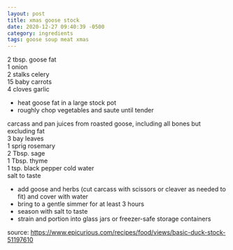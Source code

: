 ```yaml
---
layout: post
title: xmas goose stock
date: 2020-12-27 09:40:39 -0500
category: ingredients
tags: goose soup meat xmas
---
```


2 tbsp. goose fat  
1 onion  
2 stalks celery  
15 baby carrots  
4 cloves garlic 
* heat goose fat in a large stock pot
* roughly chop vegetables and saute until tender

carcass and pan juices from roasted goose, including all bones but excluding fat  
3 bay leaves  
1 sprig rosemary  
2 Tbsp. sage  
1 Tbsp. thyme  
1 tsp. black pepper
cold water  
salt to taste
* add goose and herbs (cut carcass with scissors or cleaver as needed to fit)
  and cover with water
* bring to a gentle simmer for at least 3 hours
* season with salt to taste
* strain and portion into glass jars or freezer-safe storage containers

source: <https://www.epicurious.com/recipes/food/views/basic-duck-stock-51197610>
